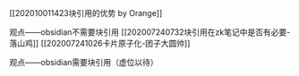 [[202010011423块引用的优势 by Orange]]

观点——obsidian不需要块引用
[[202007240732块引用在zk笔记中是否有必要-落山鸡]]
[[202007241026卡片原子化-团子大圆帅]]


 观点——obsidian需要块引用（虚位以待）
 